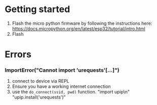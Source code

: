
# Getting started

1. Flash the micro python firmware by following the instructions here: https://docs.micropython.org/en/latest/esp32/tutorial/intro.html
2. Flash 


# Errors

### ImportError("Cannot import 'urequests'[...]")

1. connect to device via REPL
2. Ensure you have a working internet connection
3. use the `do_connect(ssid, pwd)` function. 
"import upip\n"
"upip.install('urequests')"

